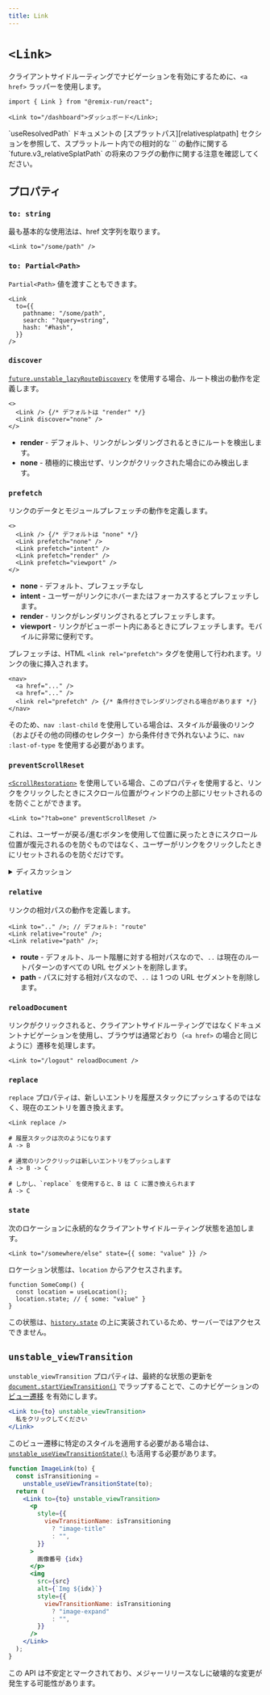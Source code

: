 ```yaml
---
title: Link
---
```


# `<Link>`

クライアントサイドルーティングでナビゲーションを有効にするために、`<a href>` ラッパーを使用します。

```tsx
import { Link } from "@remix-run/react";

<Link to="/dashboard">ダッシュボード</Link>;
```

<docs-info>
`useResolvedPath` ドキュメントの [スプラットパス][relativesplatpath] セクションを参照して、スプラットルート内での相対的な `<Link to>` の動作に関する `future.v3_relativeSplatPath` の将来のフラグの動作に関する注意を確認してください。
</docs-info>

## プロパティ

### `to: string`

最も基本的な使用法は、href 文字列を取ります。

```tsx
<Link to="/some/path" />
```

### `to: Partial<Path>`

`Partial<Path>` 値を渡すこともできます。

```tsx
<Link
  to={{
    pathname: "/some/path",
    search: "?query=string",
    hash: "#hash",
  }}
/>
```

### `discover`

[`future.unstable_lazyRouteDiscovery`][lazy-route-discovery] を使用する場合、ルート検出の動作を定義します。

```tsx
<>
  <Link /> {/* デフォルトは "render" */}
  <Link discover="none" />
</>
```

- **render** - デフォルト、リンクがレンダリングされるときにルートを検出します。
- **none** - 積極的に検出せず、リンクがクリックされた場合にのみ検出します。

### `prefetch`

リンクのデータとモジュールプレフェッチの動作を定義します。

```tsx
<>
  <Link /> {/* デフォルトは "none" */}
  <Link prefetch="none" />
  <Link prefetch="intent" />
  <Link prefetch="render" />
  <Link prefetch="viewport" />
</>
```

- **none** - デフォルト、プレフェッチなし
- **intent** - ユーザーがリンクにホバーまたはフォーカスするとプレフェッチします。
- **render** - リンクがレンダリングされるとプレフェッチします。
- **viewport** - リンクがビューポート内にあるときにプレフェッチします。モバイルに非常に便利です。

プレフェッチは、HTML `<link rel="prefetch">` タグを使用して行われます。リンクの後に挿入されます。

```tsx
<nav>
  <a href="..." />
  <a href="..." />
  <link rel="prefetch" /> {/* 条件付きでレンダリングされる場合があります */}
</nav>
```

そのため、`nav :last-child` を使用している場合は、スタイルが最後のリンク（およびその他の同様のセレクター）から条件付きで外れないように、`nav :last-of-type` を使用する必要があります。

### `preventScrollReset`

[`<ScrollRestoration>`][scroll-restoration-component] を使用している場合、このプロパティを使用すると、リンクをクリックしたときにスクロール位置がウィンドウの上部にリセットされるのを防ぐことができます。

```tsx
<Link to="?tab=one" preventScrollReset />
```

これは、ユーザーが戻る/進むボタンを使用して位置に戻ったときにスクロール位置が復元されるのを防ぐものではなく、ユーザーがリンクをクリックしたときにリセットされるのを防ぐだけです。

<details>

<summary>ディスカッション</summary>

ページの上部にない URL 検索パラメーターを操作するタブのリストの場合に、この動作が必要になる可能性があります。切り替えられたコンテンツがビューポートからスクロールアウトされる可能性があるため、スクロール位置が上にジャンプするのを避けたいでしょう！

```text
      ┌─────────────────────────┐
      │                         ├──┐
      │                         │  │
      │                         │  │ スクロールアウト
      │                         │  │ ビューから
      │                         │  │
      │                         │ ◄┘
    ┌─┴─────────────────────────┴─┐
    │                             ├─┐
    │                             │ │ ビューポート
    │   ┌─────────────────────┐   │ │
    │   │  タブ   タブ   タブ    │   │ │
    │   ├─────────────────────┤   │ │
    │   │                     │   │ │
    │   │                     │   │ │
    │   │ コンテンツ             │   │ │
    │   │                     │   │ │
    │   │                     │   │ │
    │   └─────────────────────┘   │ │
    │                             │◄┘
    └─────────────────────────────┘

```

</details>

### `relative`

リンクの相対パスの動作を定義します。

```tsx
<Link to=".." />; // デフォルト: "route"
<Link relative="route" />;
<Link relative="path" />;
```

- **route** - デフォルト、ルート階層に対する相対パスなので、`..` は現在のルートパターンのすべての URL セグメントを削除します。
- **path** - パスに対する相対パスなので、`..` は 1 つの URL セグメントを削除します。

### `reloadDocument`

リンクがクリックされると、クライアントサイドルーティングではなくドキュメントナビゲーションを使用し、ブラウザは通常どおり（`<a href>` の場合と同じように）遷移を処理します。

```tsx
<Link to="/logout" reloadDocument />
```

### `replace`

`replace` プロパティは、新しいエントリを履歴スタックにプッシュするのではなく、現在のエントリを置き換えます。

```tsx
<Link replace />
```

```
# 履歴スタックは次のようになります
A -> B

# 通常のリンククリックは新しいエントリをプッシュします
A -> B -> C

# しかし、`replace` を使用すると、B は C に置き換えられます
A -> C
```

### `state`

次のロケーションに永続的なクライアントサイドルーティング状態を追加します。

```tsx
<Link to="/somewhere/else" state={{ some: "value" }} />
```

ロケーション状態は、`location` からアクセスされます。

```tsx
function SomeComp() {
  const location = useLocation();
  location.state; // { some: "value" }
}
```

この状態は、[`history.state`][history-state] の上に実装されているため、サーバーではアクセスできません。

## `unstable_viewTransition`

`unstable_viewTransition` プロパティは、最終的な状態の更新を [`document.startViewTransition()`][document-start-view-transition] でラップすることで、このナビゲーションの [ビュー遷移][view-transitions] を有効にします。

```jsx
<Link to={to} unstable_viewTransition>
  私をクリックしてください
</Link>
```

このビュー遷移に特定のスタイルを適用する必要がある場合は、[`unstable_useViewTransitionState()`][use-view-transition-state] も活用する必要があります。

```jsx
function ImageLink(to) {
  const isTransitioning =
    unstable_useViewTransitionState(to);
  return (
    <Link to={to} unstable_viewTransition>
      <p
        style={{
          viewTransitionName: isTransitioning
            ? "image-title"
            : "",
        }}
      >
        画像番号 {idx}
      </p>
      <img
        src={src}
        alt={`Img ${idx}`}
        style={{
          viewTransitionName: isTransitioning
            ? "image-expand"
            : "",
        }}
      />
    </Link>
  );
}
```

<docs-warning>
この API は不安定とマークされており、メジャーリリースなしに破壊的な変更が発生する可能性があります。
</docs-warning>

[scroll-restoration-component]: ./scroll-restoration
[history-state]: https://developer.mozilla.org/en-US/docs/Web/API/History/state
[view-transitions]: https://developer.mozilla.org/en-US/docs/Web/API/View_Transitions_API
[document-start-view-transition]: https://developer.mozilla.org/en-US/docs/Web/API/Document/startViewTransition
[use-view-transition-state]: ../hooks/use-view-transition-state
[relativesplatpath]: ../hooks/use-resolved-path#splat-paths
[lazy-route-discovery]: ../guides/lazy-route-discovery
